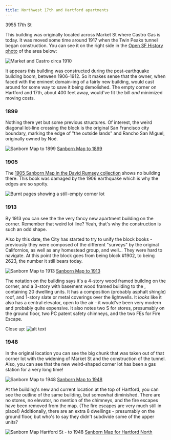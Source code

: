 ```yaml
---
title: Northwest 17th and Hartford apartments
---
```

3955 17th St

This building was originally located across Market St where Castro Gas is today. It was moved some time around 1917 when the Twin Peaks tunnel began construction. You can see it on the right side in the [Open SF History photo](https://opensfhistory.org/Display/wnp27.0740.jpg) of the area below:

![Market and Castro circa 1910](images/opensfhistory_wnp27.0740.jpg)

It appears this building was constructed during the post-earthquake building boom, between 1906-1912. So it makes sense that the owner, when faced with the eminent domain-ing of a fairly new building, would cast around for some way to save it being demolished. The empty corner on Hartford and 17th, about 400 feet away, would've fit the bill _and_ minimized moving costs.

### 1899

Nothing there yet but some previous structures. Of interest, the weird diagonal lot-line crossing the block is the original San Francisco city boundary, marking the edge of "the outside lands" and Rancho San Miguel, originally owned by Noé.

![Sanborn Map to 1899](images/nw-apt-1899.png)
[Sanborn Map to 1899](https://www.loc.gov/resource/g4364sm.g4364sm_g00813189904/?sp=42&st=image&r=-0.135,0.524,1.101,0.995,0)

### 1905

The [1905 Sanborn Map in the David Rumsey collection](https://www.davidrumsey.com/luna/servlet/detail/RUMSEY~8~1~214094~5501447:Vol--4,-Page-411-412--San-Francisco?sort=Pub_List_No_InitialSort%2CPub_Date%2CPub_List_No%2CSeries_No) shows no building there. This book was damaged by the 1906 earthquake which is why the edges are so spotty.

![Burnt pages showing a still-empty corner lot](images/nw-apt-1905.png)

### 1913

By 1913 you can see the the very fancy new apartment building on the corner. Remember that weird lot line? Yeah, that's why the construction is such an odd shape.

Also by this date, the City has started to try to unify the block books - previously they were composed of the different "surveys" by the original Californios, as well as any homestead group, and well... They were hard to navigate.
At this point the block goes from being block #1902, to being 2623, the number it still bears today.

![Sanborn Map to 1913](images/nw-apt-1913.png)
[Sanborn Map to 1913](https://www.loc.gov/resource/g4364sm.g4364sm_g00813191304/?sp=65&st=image)


The notation on the building says it's a 4-story wood framed building on the corner, and a 3-story with basement wood framed building to the , containing 20 dwelling units. It has a composition (probably asphalt shingle) roof, and 1-story slate or metal coverings over the lightwells. It _looks_ like it also has a central elevator, open to the air - it would've been very modern and probably quite expensive. It also notes two S for stores, presumably on the ground floor, two PC patent safety chimneys, and the two FEs for Fire Escape.

Close up:
![alt text](images/nw-apt-1913-closeup.png)

### 1948

In the original location you can see the big chunk that was taken out of that corner lot with the widening of Market St and the construction of the tunnel. Also, you can see that the new weird-shaped corner lot has been a gas station for a very long time!

![Sanborn Map to 1948](images/nw-apt-1948.png)
[Sanborn Map to 1948](https://www.loc.gov/resource/g4364sm.g4364sm_g00813195004/?sp=67&st=image&r=0.44,-0.067,0.629,0.569,0)

At the building's new and current location at the top of Hartford, you can see the outline of the same building, but somewhat diminished. There are no stores, no elevator, no mention of the chimneys, and the fire escapes have been removed from the map. (The fire escapes are very much still in place!)
Additionally, there are an extra 8 dwellings - presumably on the ground floor, but who's to say they didn't subdivide some of the upper units?

![Sanborn Map Hartford St - to 1948](images/nw-apt-1948-moved.png)
[Sanborn Map for Hartford North](https://www.loc.gov/resource/g4364sm.g4364sm_g00813195007/?sp=13&r=0.138,0.44,0.436,0.394,0)